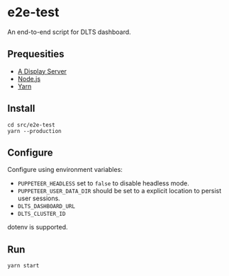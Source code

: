 # e2e-test

An end-to-end script for DLTS dashboard.

## Prequesities

- [A Display Server](https://en.wikipedia.org/wiki/Display_server)
- [Node.js](http://nodejs.org/)
- [Yarn](https://yarnpkg.com/)

## Install

```shell
cd src/e2e-test
yarn --production
```

## Configure

Configure using environment variables:

- `PUPPETEER_HEADLESS` set to `false` to disable headless mode.
- `PUPPETEER_USER_DATA_DIR` should be set to a explicit location to persist user sessions.
- `DLTS_DASHBOARD_URL`
- `DLTS_CLUSTER_ID`

dotenv is supported.

## Run

```
yarn start
```

